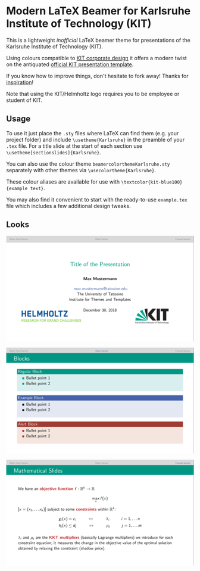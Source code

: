 # Modern LaTeX Beamer for Karlsruhe Institute of Technology (KIT)

This is a lightweight *inofficial* LaTeX beamer theme for presentations of the Karlsruhe Institute of Technology (KIT).

Using colours compatible to [KIT corporate design][corporate] it offers a modern twist on the antiquated [official KIT presentation template][template].

If you know how to improve things, don't hesitate to fork away! Thanks for [inspiration][inspiration]!

Note that using the KIT/Helmholtz logo requires you to be employee or student of KIT.

## Usage

To use it just place the `.sty` files where LaTeX can find them (e.g. your project folder) and include `\usetheme{Karlsruhe}` in the preamble of your `.tex` file. For a title slide at the start of each section use `\usetheme[sectionslides]{Karlsruhe}`.

You can also use the colour theme `beamercolorthemeKarlsruhe.sty` separately with other themes via `\usecolortheme{Karlsruhe}`.

These colour aliases are available for use with `\textcolor{kit-blue100}{example text}`. 

You may also find it convenient to start with the ready-to-use `example.tex` file which includes a few additional design tweaks. 

## Looks

![example1](./readme_title.png "Title")

![example2](./readme_blocks.png "Blocks")

![example3](./readme_math.png "Math")

[corporate]: http://intranet.kit.edu/gestaltungsrichtlinien.php
[template]: https://sdqweb.ipd.kit.edu/wiki/Dokumentvorlagen
[inspiration]: https://github.com/pazz/beamerthemeEdinburgh

